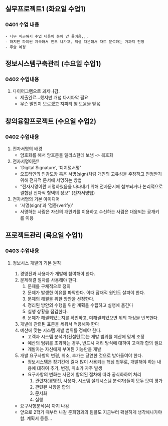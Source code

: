 ## 실무프로젝트1 (화요일 수업1) 
### 0401 수업 내용
    - 너무 피곤해서 수업 내용이 눈에 안 들어옴,,,
    - 하지만 파이썬 계속해서 진도 나가고, 액셀 다운해서 차트 분석하는 거까지 진행
    - 후술 예정
## 정보시스템구축관리 (수요일 수업1)
### 0402 수업내용
1. 다이어그램으로 과제나감.
    - 제출완료...했지만 개념 다시파악 필요
    - 무슨 말인지 모르겠고 지피티 햄 도움을 받음

## 창의융합프로젝트 (수요일 수업2)
### 0402 수업내용
1. 전자서명의 배경
    - 암호화를 해서 암호문을 엘리스한테 보냄 -> 복호화
2. 전자서명이란?
    - ‘Digital Signature’, ‘디지털서명’
    - 오프라인의 인감도장 혹은 서명(sign)처럼 개인의 고유성을 주장하고 인정받기 위해 전자적 문서에 서명하는 방법
    - “전자서명이란 서명하였음을 나타내기 위해 전자문서에 첨부되거나 논리적으로 결합된 전자적 형택의 정보” (전자서명법)
3. 전자서명의 기본 아이디어
    - ‘서명(sign)’과 ‘검증(verify)’
    - 서명하는 사람은 자신의 개인키를 이용하고 수신하는 사람은 대응되는 공개키를 이용

## 프로젝트관리 (목요일 수업1)
### 0403 수업내용
1. 정보시스 개발의 기본 원칙
    1. 경영진과 사용자가 개발에 참여해야 한다.
    2. 문제해결 절차를 사용해야 한다.
        1. 문제를 구체적으로 정의
        2. 문제가 발생한 이유를 파악한다. 이때 잠재적 원인도 살펴야 한다.
        3. 문제의 해결을 위한 방안을 선정한다.
        4. 정리된 방안의 수행을 위한 계획을 수립하고 실행에 옮긴다
        5. 실행 상황을 점검한다.
        6. 문제가 해결되었는지를 확인하고, 미해결되었으면 위의 과정을 반복한다.
    4. 개발에 관련된 표준을 세워서 적용해야 한다
    5. 예산에 맞는 시스템 개발 범위를 정해야 한다.
        - 고객과 시스템 분석가(컨설턴트)는 개발 범위를 예산에 맞게 조정
        - 예산의 범위를 초과하는 경우, 반드시 처리 방식에 대하여 고객과 합의 필요
        - 개발자는 자신에게 부여된 기능만을 개발
    6. 개발 요구사항의 변경, 취소, 추가는 당연한 것으로 받아들여야 한다.
        - 정보시스템은 장기간에 걸쳐 많이 사용되는 핵심 업무로, 개발해야 하는 내용에 대하여
        추가, 변경, 취소가 자주 발생
        - 요구사항의 변화는 사전에 합의된 절차에 따라 공식화하여 처리
            1. 관련자(경영진, 사용자, 시스템 설계시스템 분석가)들이 모두 모여 평가
            2. 관련된 사항을 합의
            3. 문서화
            4. 실행

    - 요구사항분석(4) 까지 나감
    - 앞으로 2학기 때부터 나갈 준희형과의 팀플도 지금부터 확실하게 생각해나가야 함. 계획서 등등...